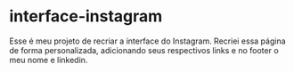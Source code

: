 # interface-instagram
Esse é meu projeto de recriar a interface do Instagram. Recriei essa página de forma personalizada, adicionando seus respectivos links e no footer o meu nome e linkedin. 
